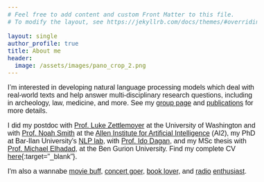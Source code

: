 ```yaml
---
# Feel free to add content and custom Front Matter to this file.
# To modify the layout, see https://jekyllrb.com/docs/themes/#overriding-theme-defaults

layout: single
author_profile: true
title: About me
header:
  image: /assets/images/pano_crop_2.png
---
```

<head>
  <meta name="viewport" content="width=device-width, initial-scale=1">
  <link rel="stylesheet" href="https://maxcdn.bootstrapcdn.com/bootstrap/3.3.7/css/bootstrap.min.css">
  <script src="https://ajax.googleapis.com/ajax/libs/jquery/3.1.1/jquery.min.js"></script>
  <script src="https://maxcdn.bootstrapcdn.com/bootstrap/3.3.7/js/bootstrap.min.js"></script>
<style>
        body {
           font-size: 16px !important;
           color: #2020131;
           font-family: Nunito, sans-serif;
         }
         h3 {
           font-size: 20px;                   
         }
         h2 {
           font-size: 22px;
         }
         h1 {
           font-size: 24px;
         }
  </style>

</head>



I’m interested in developing natural language processing models which deal with real-world texts and
help answer multi-disciplinary research questions, including in archeology, law, medicine, and more.
See my [group page](group) and [publications](publications) for more details.

I did my postdoc with <a href="https://www.cs.washington.edu/people/faculty/lsz" target="_blank">Prof. Luke Zettlemoyer</a> at the University of Washington and with <a href="https://homes.cs.washington.edu/~nasmith/" target="_blank">Prof. Noah Smith</a> at the
                                  <a href="http://allenai.org" target="_blank">Allen Institute for Artificial Intelligence</a> (AI2),
                                  my PhD at Bar-Ilan University's <a href="http://u.cs.biu.ac.il/~nlp/" target="_blank">NLP lab</a>, with <a href="http://u.cs.biu.ac.il/~dagan/" target="_blank">Prof. Ido Dagan</a>, and my MSc thesis with <a href = "http://www.cs.bgu.ac.il/~elhadad" target="_blank">Prof. Michael Elhadad</a>, at the Ben Gurion University.
Find my complete CV [here](assets/docs/cv.pdf){:target="_blank"}.

I'm also a wannabe <a href="https://letterboxd.com/gabistanovsky/films/diary/" target="_blank">movie buff</a>, <a href="http://www.setlist.fm/concerts/Gabis" target="_blank">concert goer</a>, <a href="https://www.goodreads.com/user/show/24306303-gabriel-stanovsky" target="_blank">book lover</a>, 
						and <a href="https://tunein.com/user/gabrielsatanovsky/" target="_blank">radio</a> <a href="https://www.mixcloud.com/gabriel-satanovsky/" target="_blank">enthusiast</a>.





				
